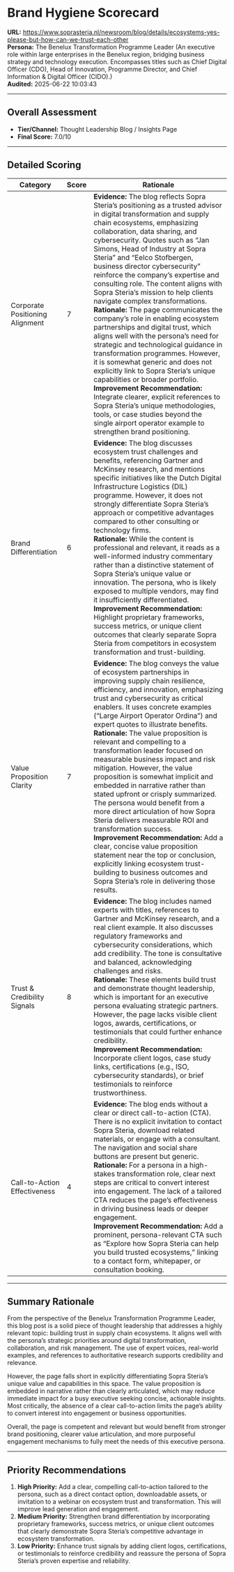 # Brand Hygiene Scorecard

**URL:** https://www.soprasteria.nl/newsroom/blog/details/ecosystems-yes-please-but-how-can-we-trust-each-other  
**Persona:** The Benelux Transformation Programme Leader (An executive role within large enterprises in the Benelux region, bridging business strategy and technology execution. Encompasses titles such as Chief Digital Officer (CDO), Head of Innovation, Programme Director, and Chief Information & Digital Officer (CIDO).)  
**Audited:** 2025-06-22 10:03:43

---

## Overall Assessment

- **Tier/Channel:** Thought Leadership Blog / Insights Page  
- **Final Score:** 7.0/10

---

## Detailed Scoring

| Category                   | Score | Rationale                                                                                                                                                                                                                                                                                                                                                                                                                                                                                                         |
|----------------------------|-------|-------------------------------------------------------------------------------------------------------------------------------------------------------------------------------------------------------------------------------------------------------------------------------------------------------------------------------------------------------------------------------------------------------------------------------------------------------------------------------------------------------------------|
| Corporate Positioning Alignment | 7     | **Evidence:** The blog reflects Sopra Steria’s positioning as a trusted advisor in digital transformation and supply chain ecosystems, emphasizing collaboration, data sharing, and cybersecurity. Quotes such as “Jan Simons, Head of Industry at Sopra Steria” and “Eelco Stofbergen, business director cybersecurity” reinforce the company’s expertise and consulting role. The content aligns with Sopra Steria’s mission to help clients navigate complex transformations. <br> **Rationale:** The page communicates the company’s role in enabling ecosystem partnerships and digital trust, which aligns well with the persona’s need for strategic and technological guidance in transformation programmes. However, it is somewhat generic and does not explicitly link to Sopra Steria’s unique capabilities or broader portfolio. <br> **Improvement Recommendation:** Integrate clearer, explicit references to Sopra Steria’s unique methodologies, tools, or case studies beyond the single airport operator example to strengthen brand positioning. |
| Brand Differentiation       | 6     | **Evidence:** The blog discusses ecosystem trust challenges and benefits, referencing Gartner and McKinsey research, and mentions specific initiatives like the Dutch Digital Infrastructure Logistics (DIL) programme. However, it does not strongly differentiate Sopra Steria’s approach or competitive advantages compared to other consulting or technology firms. <br> **Rationale:** While the content is professional and relevant, it reads as a well-informed industry commentary rather than a distinctive statement of Sopra Steria’s unique value or innovation. The persona, who is likely exposed to multiple vendors, may find it insufficiently differentiated. <br> **Improvement Recommendation:** Highlight proprietary frameworks, success metrics, or unique client outcomes that clearly separate Sopra Steria from competitors in ecosystem transformation and trust-building. |
| Value Proposition Clarity  | 7     | **Evidence:** The blog conveys the value of ecosystem partnerships in improving supply chain resilience, efficiency, and innovation, emphasizing trust and cybersecurity as critical enablers. It uses concrete examples (“Large Airport Operator Ordina”) and expert quotes to illustrate benefits. <br> **Rationale:** The value proposition is relevant and compelling to a transformation leader focused on measurable business impact and risk mitigation. However, the value proposition is somewhat implicit and embedded in narrative rather than stated upfront or crisply summarized. The persona would benefit from a more direct articulation of how Sopra Steria delivers measurable ROI and transformation success. <br> **Improvement Recommendation:** Add a clear, concise value proposition statement near the top or conclusion, explicitly linking ecosystem trust-building to business outcomes and Sopra Steria’s role in delivering those results. |
| Trust & Credibility Signals | 8     | **Evidence:** The blog includes named experts with titles, references to Gartner and McKinsey research, and a real client example. It also discusses regulatory frameworks and cybersecurity considerations, which add credibility. The tone is consultative and balanced, acknowledging challenges and risks. <br> **Rationale:** These elements build trust and demonstrate thought leadership, which is important for an executive persona evaluating strategic partners. However, the page lacks visible client logos, awards, certifications, or testimonials that could further enhance credibility. <br> **Improvement Recommendation:** Incorporate client logos, case study links, certifications (e.g., ISO, cybersecurity standards), or brief testimonials to reinforce trustworthiness. |
| Call-to-Action Effectiveness | 4     | **Evidence:** The blog ends without a clear or direct call-to-action (CTA). There is no explicit invitation to contact Sopra Steria, download related materials, or engage with a consultant. The navigation and social share buttons are present but generic. <br> **Rationale:** For a persona in a high-stakes transformation role, clear next steps are critical to convert interest into engagement. The lack of a tailored CTA reduces the page’s effectiveness in driving business leads or deeper engagement. <br> **Improvement Recommendation:** Add a prominent, persona-relevant CTA such as “Explore how Sopra Steria can help you build trusted ecosystems,” linking to a contact form, whitepaper, or consultation booking. |

---

## Summary Rationale

From the perspective of the Benelux Transformation Programme Leader, this blog post is a solid piece of thought leadership that addresses a highly relevant topic: building trust in supply chain ecosystems. It aligns well with the persona’s strategic priorities around digital transformation, collaboration, and risk management. The use of expert voices, real-world examples, and references to authoritative research supports credibility and relevance.

However, the page falls short in explicitly differentiating Sopra Steria’s unique value and capabilities in this space. The value proposition is embedded in narrative rather than clearly articulated, which may reduce immediate impact for a busy executive seeking concise, actionable insights. Most critically, the absence of a clear call-to-action limits the page’s ability to convert interest into engagement or business opportunities.

Overall, the page is competent and relevant but would benefit from stronger brand positioning, clearer value articulation, and more purposeful engagement mechanisms to fully meet the needs of this executive persona.

---

## Priority Recommendations

1. **High Priority:** Add a clear, compelling call-to-action tailored to the persona, such as a direct contact option, downloadable assets, or invitation to a webinar on ecosystem trust and transformation. This will improve lead generation and engagement.  
2. **Medium Priority:** Strengthen brand differentiation by incorporating proprietary frameworks, success metrics, or unique client outcomes that clearly demonstrate Sopra Steria’s competitive advantage in ecosystem transformation.  
3. **Low Priority:** Enhance trust signals by adding client logos, certifications, or testimonials to reinforce credibility and reassure the persona of Sopra Steria’s proven expertise and reliability.